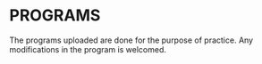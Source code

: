 # PROGRAMS
The programs uploaded are done for the purpose of practice. Any modifications in the program is welcomed.
